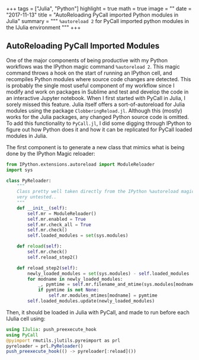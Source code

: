 +++
tags = ["Julia", "Python"]
highlight = true
math = true
image = ""
date = "2017-11-13"
title = "AutoReloading PyCall imported Python modules in Julia"
summary = """
`%autoreload 2` for PyCall imported python modules in the IJulia environment
"""
+++

## AutoReloading PyCall Imported Modules
One of the major components of being productive with my Python workflows was the IPython magic command `%autoreload 2`. This magic command throws a hook on the start of running an IPython cell, and recompiles Python modules where source code changes are detected. This is probably the single most useful component of my workflow since I modify and work on packages in Sublime and test and develop the code in an interactive Jupyter notebook. When I first started with PyCall in Julia, I sorely missed this feature. Julia itself offers a sort-of-autoreload for Julia modules using the package `ClobberingReload.jl`. Although this (mostly) works for the Julia packages, any changed Python source code is omitted. To add this functionality to `PyCall.jl`, I did some digging through IPython to figure out how Python does it and how it can be replicated for PyCall loaded modules in Julia.

The first component is to generate a new class that mimics what is being done by the IPython Magic reloader:

```python
from IPython.extensions.autoreload import ModuleReloader
import sys

class PyReloader:
    """
    Class pretty well taken directly from the IPython %autoreload magic function..
    very untested..
    """
    def __init__(self):
        self.mr = ModuleReloader()
        self.mr.enabled = True
        self.mr.check_all = True
        self.mr.check()
        self.loaded_modules = set(sys.modules)

    def reload(self):
        self.mr.check()
        self.reload_step2()

    def reload_step2(self):
        newly_loaded_modules = set(sys.modules) - self.loaded_modules
        for modname in newly_loaded_modules:
            _, pymtime = self.mr.filename_and_mtime(sys.modules[modname])
            if pymtime is not None:
                self.mr.modules_mtimes[modname] = pymtime
        self.loaded_modules.update(newly_loaded_modules)
```

Then, it should be loaded in Julia with PyCall, and made to run before each IJulia cell using:

```julia
using IJulia: push_preexecute_hook
using PyCall
@pyimport rmutils.jlutils.pyreimport as prl
pyreloader = prl.PyReloader()
push_preexecute_hook(() -> pyreloader[:reload]())
```
